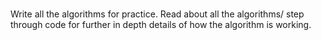 ### 

Write all the algorithms for practice. 
Read about all the algorithms/ step through code for further in depth details of how the algorithm is working. 

